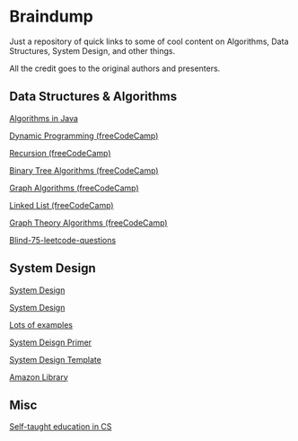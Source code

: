 
# Braindump

Just a repository of quick links to some of cool content on Algorithms, Data Structures, System Design, and other things.

All the credit goes to the original authors and presenters.


## Data Structures & Algorithms
[Algorithms in Java](https://github.com/TheAlgorithms/Java)

[Dynamic Programming (freeCodeCamp)](https://www.youtube.com/watch?v=oBt53YbR9Kk)

[Recursion (freeCodeCamp)](https://www.youtube.com/watch?v=IJDJ0kBx2LM)

[Binary Tree Algorithms (freeCodeCamp)](https://www.youtube.com/watch?v=fAAZixBzIAI)

[Graph Algorithms (freeCodeCamp)](https://www.youtube.com/watch?v=tWVWeAqZ0WU)

[Linked List (freeCodeCamp)](https://www.youtube.com/watch?v=Hj_rA0dhr2I)

[Graph Theory Algorithms (freeCodeCamp)](https://www.youtube.com/watch?v=09_LlHjoEiY&list=RDCMUC8butISFwT-Wl7EV0hUK0BQ&index=8)

[Blind-75-leetcode-questions](https://leetcode.com/discuss/general-discussion/460599/blind-75-leetcode-questions)

## System Design

[System Design](https://www.youtube.com/watch?v=MbjObHmDbZo)

[System Design](https://www.youtube.com/c/SystemDesignInterview)

[Lots of examples](https://tianpan.co/notes/2016-02-13-crack-the-system-design-interview)

[System Deisgn Primer](https://github.com/donnemartin/system-design-primer)

[System Design Template](https://leetcode.com/discuss/career/229177/My-System-Design-Template)

[Amazon Library](aws.amazon.com/builders-library)

## Misc

[Self-taught education in CS](https://github.com/ossu/computer-science)

